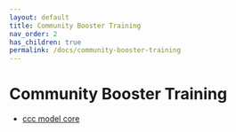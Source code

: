 ```yaml
---
layout: default
title: Community Booster Training
nav_order: 2
has_children: true
permalink: /docs/community-booster-training
---
```


# Community Booster Training

- [ccc model core](/docs/ccc)